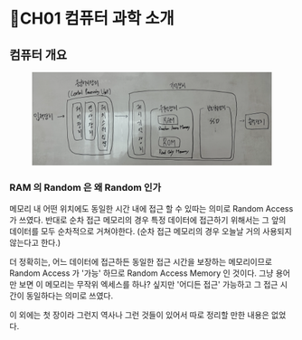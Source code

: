 # CH01 컴퓨터 과학 소개

## 컴퓨터 개요

<figure><img src="../../.gitbook/assets/image (1) (1) (1) (1) (1) (1) (1) (1) (1) (1) (1) (1) (1) (1) (1) (1) (1) (1) (1) (1) (1).png" alt=""><figcaption></figcaption></figure>

### RAM 의 Random 은 왜 Random 인가

메모리 내 어떤 위치에도 동일한 시간 내에 접근 할 수 있따는 의미로 Random Access 가 쓰였다. 반대로 순차 접근 메모리의 경우 특정 데이터에 접근하기 위해서는 그 앞의 데이터를 모두 순차적으로 거쳐야한다. (순차 접근 메모리의 경우 오늘날 거의 사용되지 않는다고 한다.)

더 정확히는, 어느 데이터에 접근하든 동일한 접근 시간을 보장하는 메모리이므로 Random Access 가 '가능' 하므로 Random Access Memory 인 것이다. 그냥 용어만 보면 이 메모리는 무작위 엑세스를 하나? 싶지만 '어디든 접근' 가능하고 그 접근 시간이 동일하다는 의미로 쓰였다.



이 외에는 첫 장이라 그런지 역사나 그런 것들이 있어서 따로 정리할 만한 내용은 없었다.
